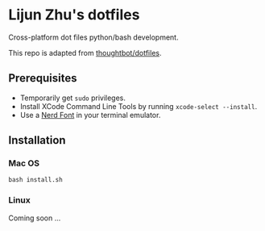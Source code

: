 # Lijun Zhu's dotfiles
Cross-platform dot files python/bash development. 

This repo is adapted from [thoughtbot/dotfiles](https://github.com/thoughtbot/dotfiles).

## Prerequisites

* Temporarily get `sudo` privileges.
* Install XCode Command Line Tools by running `xcode-select --install`.
* Use a [Nerd Font](https://www.nerdfonts.com/) in your terminal emulator.

## Installation

### Mac OS
```
bash install.sh
```

### Linux
Coming soon ...
